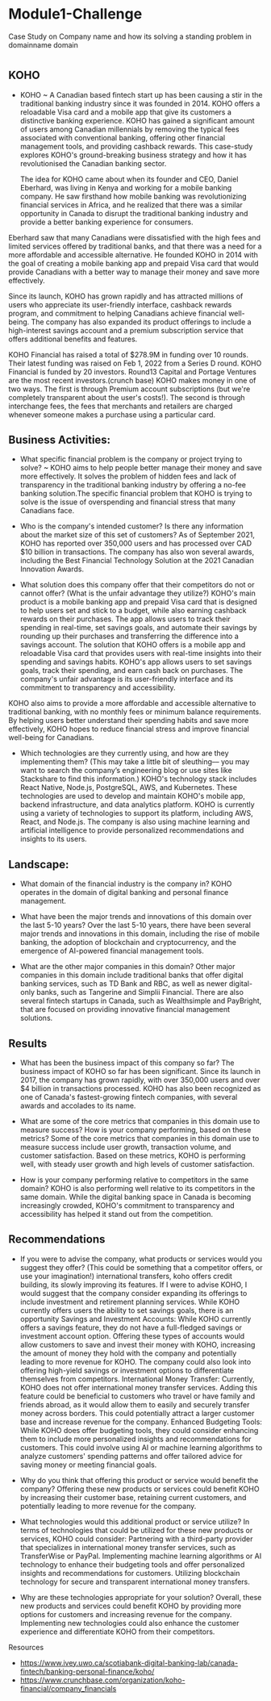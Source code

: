 # Module1-Challenge
Case Study on Company name and how its solving a standing problem in domainname domain

# 

## KOHO  

* KOHO ~ A Canadian based fintech start up has been causing a stir in the traditional banking industry since it was founded in 2014. KOHO offers a reloadable Visa card and a mobile app that give its customers a distinctive banking experience. KOHO has gained a significant amount of users among Canadian millennials by removing the typical fees associated with conventional banking, offering other financial management tools, and providing cashback rewards. This case-study explores KOHO's ground-breaking business strategy and how it has revolutionised the Canadian banking sector.
  
  The idea for KOHO came about when its founder and CEO, Daniel Eberhard, was living in Kenya and working for a mobile banking company. He saw firsthand how mobile banking was revolutionizing financial services in Africa, and he realized that there was a similar opportunity in Canada to disrupt the traditional banking industry and provide a better banking experience for consumers.

Eberhard saw that many Canadians were dissatisfied with the high fees and limited services offered by traditional banks, and that there was a need for a more affordable and accessible alternative. He founded KOHO in 2014 with the goal of creating a mobile banking app and prepaid Visa card that would provide Canadians with a better way to manage their money and save more effectively.

Since its launch, KOHO has grown rapidly and has attracted millions of users who appreciate its user-friendly interface, cashback rewards program, and commitment to helping Canadians achieve financial well-being. The company has also expanded its product offerings to include a high-interest savings account and a premium subscription service that offers additional benefits and features.

KOHO Financial has raised a total of $278.9M in funding over 10 rounds. Their latest funding was raised on Feb 1, 2022 from a Series D round. KOHO Financial is funded by 20 investors. Round13 Capital and Portage Ventures are the most recent investors.(crunch base) 
KOHO makes money in one of two ways. The first is through Premium account subscriptions (but we're completely transparent about the user's costs!). The second is through interchange fees, the fees that merchants and retailers are charged whenever someone makes a purchase using a particular card.


## Business Activities:

* What specific financial problem is the company or project trying to solve? ~ KOHO aims to help people better manage their money and save more effectively. It solves the problem of hidden fees and lack of transparency in the traditional banking industry by offering a no-fee banking solution.The specific financial problem that KOHO is trying to solve is the issue of overspending and financial stress that many Canadians face.



* Who is the company's intended customer?  Is there any information about the market size of this set of customers?
 As of September 2021, KOHO has reported over 350,000 users and has processed over CAD $10 billion in transactions. The company has also won several awards, including the Best Financial Technology Solution at the 2021 Canadian Innovation Awards.


* What solution does this company offer that their competitors do not or cannot offer? (What is the unfair advantage they utilize?)
  KOHO's main product is a mobile banking app and prepaid Visa card that is designed to help users set and stick to a budget, while also earning cashback rewards on their purchases. The app allows users to track their spending in real-time, set savings goals, and automate their savings by rounding up their purchases and transferring the difference into a savings account. The solution that KOHO offers is a mobile app and reloadable Visa card that provides users with real-time insights into their spending and savings habits. KOHO's app allows users to set savings goals, track their spending, and earn cash back on purchases. The company's unfair advantage is its user-friendly interface and its commitment to transparency and accessibility.

KOHO also aims to provide a more affordable and accessible alternative to traditional banking, with no monthly fees or minimum balance requirements. By helping users better understand their spending habits and save more effectively, KOHO hopes to reduce financial stress and improve financial well-being for Canadians.

* Which technologies are they currently using, and how are they implementing them? (This may take a little bit of sleuthing–– you may want to search the company’s engineering blog or use sites like Stackshare to find this information.)
KOHO's technology stack includes React Native, Node.js, PostgreSQL, AWS, and Kubernetes. These technologies are used to develop and maintain KOHO's mobile app, backend infrastructure, and data analytics platform. KOHO is currently using a variety of technologies to support its platform, including AWS, React, and Node.js. The company is also using machine learning and artificial intelligence to provide personalized recommendations and insights to its users.

## Landscape:

* What domain of the financial industry is the company in? KOHO operates in the domain of digital banking and personal finance management.

* What have been the major trends and innovations of this domain over the last 5-10 years?  Over the last 5-10 years, there have been several major trends and innovations in this domain, including the rise of mobile banking, the adoption of blockchain and cryptocurrency, and the emergence of AI-powered financial management tools.

* What are the other major companies in this domain? Other major companies in this domain include traditional banks that offer digital banking services, such as TD Bank and RBC, as well as newer digital-only banks, such as Tangerine and Simplii Financial. There are also several fintech startups in Canada, such as Wealthsimple and PayBright, that are focused on providing innovative financial management solutions.

## Results

* What has been the business impact of this company so far? The business impact of KOHO so far has been significant. Since its launch in 2017, the company has grown rapidly, with over 350,000 users and over $4 billion in transactions processed. KOHO has also been recognized as one of Canada's fastest-growing fintech companies, with several awards and accolades to its name.

* What are some of the core metrics that companies in this domain use to measure success? How is your company performing, based on these metrics?
 Some of the core metrics that companies in this domain use to measure success include user growth, transaction volume, and customer satisfaction. Based on these metrics, KOHO is performing well, with steady user growth and high levels of customer satisfaction.

* How is your company performing relative to competitors in the same domain?
  KOHO is also performing well relative to its competitors in the same domain. While the digital banking space in Canada is becoming increasingly crowded, KOHO's commitment to transparency and accessibility has helped it stand out from the competition.


## Recommendations

* If you were to advise the company, what products or services would you suggest they offer? (This could be something that a competitor offers, or use your imagination!) international transfers, koho offers credit building, its slowly improving its features.
 If I were to advise KOHO, I would suggest that the company consider expanding its offerings to include investment and retirement planning services. While KOHO currently offers users the ability to set savings goals, there is an opportunity
 Savings and Investment Accounts: While KOHO currently offers a savings feature, they do not have a full-fledged savings or investment account option. Offering these types of accounts would allow customers to save and invest their money with KOHO, increasing the amount of money they hold with the company and potentially leading to more revenue for KOHO. The company could also look into offering high-yield savings or investment options to differentiate themselves from competitors.
International Money Transfer: Currently, KOHO does not offer international money transfer services. Adding this feature could be beneficial to customers who travel or have family and friends abroad, as it would allow them to easily and securely transfer money across borders. This could potentially attract a larger customer base and increase revenue for the company.
Enhanced Budgeting Tools: While KOHO does offer budgeting tools, they could consider enhancing them to include more personalized insights and recommendations for customers. This could involve using AI or machine learning algorithms to analyze customers' spending patterns and offer tailored advice for saving money or meeting financial goals.

* Why do you think that offering this product or service would benefit the company?
  Offering these new products or services could benefit KOHO by increasing their customer base, retaining current customers, and potentially leading to more revenue for the company.

* What technologies would this additional product or service utilize?
  In terms of technologies that could be utilized for these new products or services, KOHO could consider:
Partnering with a third-party provider that specializes in international money transfer services, such as TransferWise or PayPal.
Implementing machine learning algorithms or AI technology to enhance their budgeting tools and offer personalized insights and recommendations for customers.
Utilizing blockchain technology for secure and transparent international money transfers.


* Why are these technologies appropriate for your solution?
  Overall, these new products and services could benefit KOHO by providing more options for customers and increasing revenue for the company. Implementing new technologies could also enhance the customer experience and differentiate KOHO from their competitors.

Resources
* https://www.ivey.uwo.ca/scotiabank-digital-banking-lab/canada-fintech/banking-personal-finance/koho/
* https://www.crunchbase.com/organization/koho-financial/company_financials

